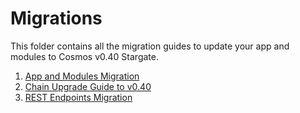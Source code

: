 <!--
order: false
parent:
  order: 6
-->

# Migrations

This folder contains all the migration guides to update your app and modules to Cosmos v0.40 Stargate.

1. [App and Modules Migration](./app.md)
1. [Chain Upgrade Guide to v0.40](./chain-upgrade-guide-040.md)
1. [REST Endpoints Migration](./rest.md)
